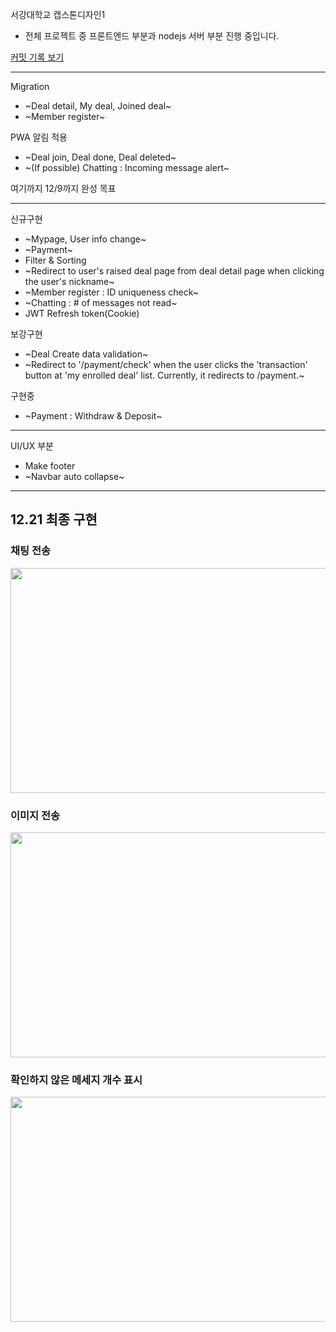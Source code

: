 서강대학교 캡스톤디자인1

- 전체 프로젝트 중 프론트엔드 부분과 nodejs 서버 부분 진행 중입니다.

[커밋 기록 보기](https://github.com/empodi/capstone-node/commits/main)

---

Migration

- ~Deal detail, My deal, Joined deal~
- ~Member register~

PWA 알림 적용

- ~Deal join, Deal done, Deal deleted~
- ~(If possible) Chatting : Incoming message alert~

여기까지 12/9까지 완성 목표

---

신규구현

- ~Mypage, User info change~
- ~Payment~
- Filter & Sorting
- ~Redirect to user's raised deal page from deal detail page when clicking the user's nickname~
- ~Member register : ID uniqueness check~
- ~Chatting : # of messages not read~
- JWT Refresh token(Cookie)

보강구현

- ~Deal Create data validation~
- ~Redirect to '/payment/check' when the user clicks the 'transaction' button at 'my enrolled deal' list. Currently, it redirects to /payment.~

구현중

- ~Payment : Withdraw & Deposit~

---

UI/UX 부분

- Make footer
- ~Navbar auto collapse~

---

## 12.21 최종 구현

### 채팅 전송

<img src="https://user-images.githubusercontent.com/76815545/209288132-2691a7cf-d57a-47a3-92e1-5028162fcfda.gif" width="720" height="360">

### 이미지 전송

<img src="https://user-images.githubusercontent.com/76815545/206995842-b27e707c-27d5-4dfb-a213-ce5cb21756bf.gif" width="720" height="360">

### 확인하지 않은 메세지 개수 표시

<img src="https://user-images.githubusercontent.com/76815545/209287396-dcc61a9e-dfd9-467b-aa9b-62457b28a3b1.gif" width="720" height="360">

